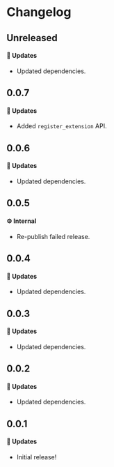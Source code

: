 # Changelog

## Unreleased

#### 🚀 Updates

- Updated dependencies.

## 0.0.7

#### 🚀 Updates

- Added `register_extension` API.

## 0.0.6

#### 🚀 Updates

- Updated dependencies.

## 0.0.5

#### ⚙️ Internal

- Re-publish failed release.

## 0.0.4

#### 🚀 Updates

- Updated dependencies.

## 0.0.3

#### 🚀 Updates

- Updated dependencies.

## 0.0.2

#### 🚀 Updates

- Updated dependencies.

## 0.0.1

#### 🚀 Updates

- Initial release!
